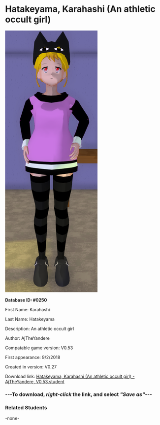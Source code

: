 # Hatakeyama, Karahashi (An athletic occult girl)

<img src="../../Files/Images/Hatakeyama, Karahashi (An athletic occult girl).png" title="Hatakeyama, Karahashi (An athletic occult girl) - AjTheYandere, V0.53">

**Database ID: #0250**

First Name: Karahashi

Last Name: Hatakeyama

Description: An athletic occult girl

Author: AjTheYandere

Compatable game version: V0.53

First appearance: 9/2/2018

Created in version: V0.27

Download link: <a href="https://raw.githubusercontent.com/Arbiter1223/Daigaku-Gurashi-Custom-Students/master/Files/Student%20Files/Hatakeyama%2C%20Karahashi%20(An%20athletic%20occult%20girl)%20-%20AjTheYandere%2C%20V0.53.student">Hatakeyama, Karahashi (An athletic occult girl) - AjTheYandere, V0.53.student</a>

### ---**To download, _right-click_ the link, and select _"Save as"_**---

### Related Students

-none-
